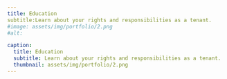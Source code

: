 ```yaml
---
title: Education
subtitle:Learn about your rights and responsibilities as a tenant. 
#image: assets/img/portfolio/2.png
#alt: 

caption:
  title: Education
  subtitle: Learn about your rights and responsibilities as a tenant. 
  thumbnail: assets/img/portfolio/2.png
---
```



